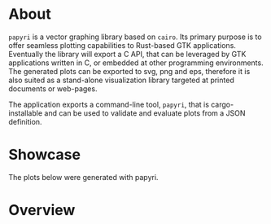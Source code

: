 # About

`papyri` is a vector graphing library based on `cairo`. Its primary purpose is to offer seamless plotting capabilities
to Rust-based GTK applications. Eventually the library will export a C API, that can be leveraged by GTK applications
written in C, or embedded at other programming environments. The generated plots can be exported to svg, png and eps,
therefore it is also suited as a stand-alone visualization library targeted at printed documents or web-pages.

The application exports a command-line tool, `papyri`, that is cargo-installable and can be used to validate and evaluate plots
from a JSON definition.

# Showcase

The plots below were generated with papyri.

# Overview

